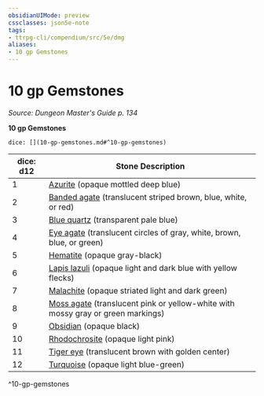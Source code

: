 ```yaml
---
obsidianUIMode: preview
cssclasses: json5e-note
tags:
- ttrpg-cli/compendium/src/5e/dmg
aliases:
- 10 gp Gemstones
---
```

# 10 gp Gemstones
*Source: Dungeon Master's Guide p. 134* 

**10 gp Gemstones**

`dice: [](10-gp-gemstones.md#^10-gp-gemstones)`

| dice: d12 | Stone Description |
|-----------|-------------------|
| 1 | [Azurite](/3-Mechanics/CLI/Compendium/items/azurite.md) (opaque mottled deep blue) |
| 2 | [Banded agate](/3-Mechanics/CLI/Compendium/items/banded-agate.md) (translucent striped brown, blue, white, or red) |
| 3 | [Blue quartz](/3-Mechanics/CLI/Compendium/items/blue-quartz.md) (transparent pale blue) |
| 4 | [Eye agate](/3-Mechanics/CLI/Compendium/items/eye-agate.md) (translucent circles of gray, white, brown, blue, or green) |
| 5 | [Hematite](/3-Mechanics/CLI/Compendium/items/hematite.md) (opaque gray-black) |
| 6 | [Lapis lazuli](/3-Mechanics/CLI/Compendium/items/lapis-lazuli.md) (opaque light and dark blue with yellow flecks) |
| 7 | [Malachite](/3-Mechanics/CLI/Compendium/items/malachite.md) (opaque striated light and dark green) |
| 8 | [Moss agate](/3-Mechanics/CLI/Compendium/items/moss-agate.md) (translucent pink or yellow-white with mossy gray or green markings) |
| 9 | [Obsidian](/3-Mechanics/CLI/Compendium/items/obsidian.md) (opaque black) |
| 10 | [Rhodochrosite](/3-Mechanics/CLI/Compendium/items/rhodochrosite.md) (opaque light pink) |
| 11 | [Tiger eye](/3-Mechanics/CLI/Compendium/items/tiger-eye.md) (translucent brown with golden center) |
| 12 | [Turquoise](/3-Mechanics/CLI/Compendium/items/turquoise.md) (opaque light blue-green) |
^10-gp-gemstones